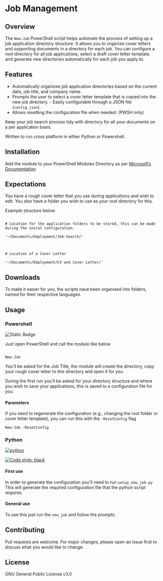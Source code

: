 # Job Management
  
## Overview 
The `New-Job` PowerShell script helps automate the process of setting up a job application directory structure. It allows you to organize cover letters and supporting documents in a directory for each job. You can configure a root directory for all job applications, select a draft cover letter template, and generate new directories automatically for each job you apply to. 
## Features 
- Automatically organizes job application directories based on the current date, job title, and company name. 
- Prompts the user to select a cover letter template that is copied into the new job directory. - Easily configurable through a JSON file (`config.json`). 
-  Allows resetting the configuration file when needed. (PWSH only)

Keep your job search process tidy with directory for all your documents on a per application basis.

Written to run cross platform in either Python or Powershell.

## Installation

Add the module to your PowerShell Modules Directory as per [Microsoft’s Documentation](https://docs.microsoft.com/en-us/powershell/scripting/developer/module/installing-a-powershell-module?view=powershell-7.1/)

## Expectations

You have a rough cover letter that you use during applications and wish to edit. You also have a folder you wish to use as your root directory for this.

Example structure below.

  

```

# Location for the application folders to be stored, this can be made during the inital configuration.

'~/Documents/Employment/Job-Search/'

  

# Location of a Cover Letter

'~/Documents/Employment/CV and Cover Letter/'

```

## Downloads

To make it easier for you, the scripts have been organised into folders, named for their respective languages.

  
  

## Usage

### Powershell

![Static Badge](https://img.shields.io/badge/PWSH%20Version%20-%207-blue)

  

Just open PowerShell and call the module like below

```

New-Job

```

You'll be asked for the Job Title, the module will create the directory, copy your rough cover letter to this directory and open it for you.

  

During the first run you'll be asked for your directory structure and where you wish to save your applications, this is saved to a configuration file for you.

#### Parameters
If you need to regenerate the configuration (e.g., changing the root folder or cover letter template), you can run this with the `-ResetConfig` flag

    New-Job -ResetConfig


### Python

[![python](https://img.shields.io/badge/Python-3.11-3776AB.svg?style=flat&logo=python&logoColor=white)](https://www.python.org)

[![Code style: black](https://img.shields.io/badge/code%20style-black-000000.svg)](https://github.com/psf/black)

  

#### First use

In order to generate the configuration you'll need to run `setup_new_job.py` This will generate the required configuration file that the python script requires.

  

#### General use

To use this just run the `new_job` and follow the prompts.

  
  

## Contributing

Pull requests are welcome. For major changes, please open an issue first to discuss what you would like to change.

  
  

## License

GNU General Public License v3.0
